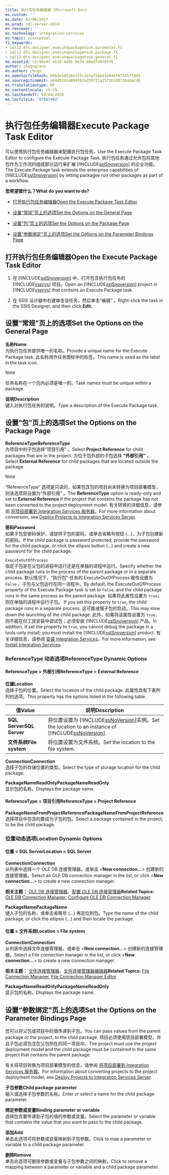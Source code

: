 ```yaml
---
title: 执行包任务编辑器 |Microsoft Docs
ms.custom: ''
ms.date: 03/06/2017
ms.prod: sql-server-2014
ms.reviewer: ''
ms.technology: integration-services
ms.topic: conceptual
f1_keywords:
- sql12.dts.designer.executepackagetask.parameter.F1
- sql12.dts.designer.executepackagetask.package.f1
- sql12.dts.designer.executepackagetask.general.f1
ms.assetid: c2c96b4f-eb10-4d8b-be34-88edfd0785fb
author: chugugrace
ms.author: chugu
ms.openlocfilehash: b9b2e18516e1f5c1b7af56bd1e84ef875557fd49
ms.sourcegitcommit: ad4d92dce894592a259721a1571b1d8736abacdb
ms.translationtype: MT
ms.contentlocale: zh-CN
ms.lasthandoff: 08/04/2020
ms.locfileid: "87587492"
---
```

# <a name="execute-package-task-editor"></a><span data-ttu-id="26a0c-102">执行包任务编辑器</span><span class="sxs-lookup"><span data-stu-id="26a0c-102">Execute Package Task Editor</span></span>
  <span data-ttu-id="26a0c-103">可以使用执行包任务编辑器来配置执行包任务。</span><span class="sxs-lookup"><span data-stu-id="26a0c-103">Use the Execute Package Task Editor to configure the Execute Package Task.</span></span> <span data-ttu-id="26a0c-104">执行包任务通过允许包将其他包作为工作流的组成部分运行来扩展 [!INCLUDE[ssISnoversion](../includes/ssisnoversion-md.md)] 的企业功能。</span><span class="sxs-lookup"><span data-stu-id="26a0c-104">The Execute Package task extends the enterprise capabilities of [!INCLUDE[ssISnoversion](../includes/ssisnoversion-md.md)] by letting packages run other packages as part of a workflow.</span></span>  
  
 <span data-ttu-id="26a0c-105">**您希望做什么？**</span><span class="sxs-lookup"><span data-stu-id="26a0c-105">**What do you want to do?**</span></span>  
  
-   [<span data-ttu-id="26a0c-106">打开执行包任务编辑器</span><span class="sxs-lookup"><span data-stu-id="26a0c-106">Open the Execute Package Task Editor</span></span>](#open)  
  
-   [<span data-ttu-id="26a0c-107">设置“常规”页上的选项</span><span class="sxs-lookup"><span data-stu-id="26a0c-107">Set the Options on the General Page</span></span>](#general)  
  
-   [<span data-ttu-id="26a0c-108">设置“包”页上的选项</span><span class="sxs-lookup"><span data-stu-id="26a0c-108">Set the Options on the Package Page</span></span>](#package)  
  
-   [<span data-ttu-id="26a0c-109">设置“参数绑定”页上的选项</span><span class="sxs-lookup"><span data-stu-id="26a0c-109">Set the Options on the Parameter Bindings Page</span></span>](#parameter)  
  
##  <a name="open-the-execute-package-task-editor"></a><a name="open"></a> <span data-ttu-id="26a0c-110">打开执行包任务编辑器</span><span class="sxs-lookup"><span data-stu-id="26a0c-110">Open the Execute Package Task Editor</span></span>  
  
1.  <span data-ttu-id="26a0c-111">在 [!INCLUDE[ssISnoversion](../includes/ssisnoversion-md.md)] 中，打开包含执行包任务的 [!INCLUDE[vsprvs](../includes/vsprvs-md.md)] 项目。</span><span class="sxs-lookup"><span data-stu-id="26a0c-111">Open an [!INCLUDE[ssISnoversion](../includes/ssisnoversion-md.md)] project in [!INCLUDE[vsprvs](../includes/vsprvs-md.md)] that contains an Execute Package task.</span></span>  
  
2.  <span data-ttu-id="26a0c-112">在 SSIS 设计器中右键单击该任务，然后单击“编辑”  。</span><span class="sxs-lookup"><span data-stu-id="26a0c-112">Right-click the task in the SSIS Designer, and then click **Edit**.</span></span>  
  
##  <a name="set-the-options-on-the-general-page"></a><a name="general"></a> <span data-ttu-id="26a0c-113">设置“常规”页上的选项</span><span class="sxs-lookup"><span data-stu-id="26a0c-113">Set the Options on the General Page</span></span>  
 <span data-ttu-id="26a0c-114">**名称**</span><span class="sxs-lookup"><span data-stu-id="26a0c-114">**Name**</span></span>  
 <span data-ttu-id="26a0c-115">为执行包任务提供唯一的名称。</span><span class="sxs-lookup"><span data-stu-id="26a0c-115">Provide a unique name for the Execute Package task.</span></span> <span data-ttu-id="26a0c-116">此名称用作任务图标中的标签。</span><span class="sxs-lookup"><span data-stu-id="26a0c-116">This name is used as the label in the task icon.</span></span>  
  
> [!NOTE]  
>  <span data-ttu-id="26a0c-117">任务名称在一个包内必须是唯一的。</span><span class="sxs-lookup"><span data-stu-id="26a0c-117">Task names must be unique within a package.</span></span>  
  
 <span data-ttu-id="26a0c-118">**说明**</span><span class="sxs-lookup"><span data-stu-id="26a0c-118">**Description**</span></span>  
 <span data-ttu-id="26a0c-119">键入对执行包任务的说明。</span><span class="sxs-lookup"><span data-stu-id="26a0c-119">Type a description of the Execute Package task.</span></span>  
  
##  <a name="set-the-options-on-the-package-page"></a><a name="package"></a> <span data-ttu-id="26a0c-120">设置“包”页上的选项</span><span class="sxs-lookup"><span data-stu-id="26a0c-120">Set the Options on the Package Page</span></span>  
 <span data-ttu-id="26a0c-121">**ReferenceType**</span><span class="sxs-lookup"><span data-stu-id="26a0c-121">**ReferenceType**</span></span>  
 <span data-ttu-id="26a0c-122">为项目中的子包选择“项目引用”  。</span><span class="sxs-lookup"><span data-stu-id="26a0c-122">Select **Project Reference** for child packages that are in the project.</span></span> <span data-ttu-id="26a0c-123">为位于包外部的子包选择 **“外部引用”** 。</span><span class="sxs-lookup"><span data-stu-id="26a0c-123">Select **External Reference** for child packages that are located outside the package</span></span>  
  
> [!NOTE]  
>  <span data-ttu-id="26a0c-124">“ReferenceType”  选项是只读的，如果包含包的项目尚未转换为项目部署模型，则该选项将设置为“外部引用”  。</span><span class="sxs-lookup"><span data-stu-id="26a0c-124">The **ReferenceType** option is ready-only and set to **External Reference** if the project that contains the package has not been converted to the project deployment model.</span></span> <span data-ttu-id="26a0c-125">有关转换的详细信息，请参阅 [将项目部署到 Integration Services 服务器](../../2014/integration-services/deploy-projects-to-integration-services-server.md)。</span><span class="sxs-lookup"><span data-stu-id="26a0c-125">For more information about conversion, see [Deploy Projects to Integration Services Server](../../2014/integration-services/deploy-projects-to-integration-services-server.md).</span></span>  
  
 <span data-ttu-id="26a0c-126">**密码**</span><span class="sxs-lookup"><span data-stu-id="26a0c-126">**Password**</span></span>  
 <span data-ttu-id="26a0c-127">如果子包受密码保护，请提供子包的密码，或单击省略号按钮 (…)，为子包创建新的密码。</span><span class="sxs-lookup"><span data-stu-id="26a0c-127">If the child package is password protected, provide the password for the child package, or click the ellipsis button (...) and create a new password for the child package.</span></span>  
  
 `ExecuteOutOfProcess`  
 <span data-ttu-id="26a0c-128">指定子包是在父包的进程中运行还是在单独的进程中运行。</span><span class="sxs-lookup"><span data-stu-id="26a0c-128">Specify whether the child package runs in the process of the parent package or in a separate process.</span></span> <span data-ttu-id="26a0c-129">默认情况下，"执行包" 任务的 ExecuteOutOfProcess 属性设置为 `False` ，子包与父包运行在同一进程中。</span><span class="sxs-lookup"><span data-stu-id="26a0c-129">By default, the ExecuteOutOfProcess property of the Execute Package task is set to `False`, and the child package runs in the same process as the parent package.</span></span> <span data-ttu-id="26a0c-130">如果将此属性设置为 `true`，则在单独的进程中运行子包。 </span><span class="sxs-lookup"><span data-stu-id="26a0c-130">If you set this property to `true`, the child package runs in a separate process.</span></span> <span data-ttu-id="26a0c-131">这可能减慢子包的启动。</span><span class="sxs-lookup"><span data-stu-id="26a0c-131">This may slow down the launching of the child package.</span></span> <span data-ttu-id="26a0c-132">此外，如果将该属性设置为 `true`，则不能在仅工具安装中调试包；必须安装 [!INCLUDE[ssISnoversion](../includes/ssisnoversion-md.md)] 产品。</span><span class="sxs-lookup"><span data-stu-id="26a0c-132">In addition, if set the property to `true`, you cannot debug the package in a tools-only install; you must install the [!INCLUDE[ssISnoversion](../includes/ssisnoversion-md.md)] product.</span></span> <span data-ttu-id="26a0c-133">有关详细信息，请参阅 [安装 Integration Services](install-windows/install-integration-services.md)。</span><span class="sxs-lookup"><span data-stu-id="26a0c-133">For more information, see [Install Integration Services](install-windows/install-integration-services.md).</span></span>  
  
### <a name="referencetype-dynamic-options"></a><span data-ttu-id="26a0c-134">ReferenceType 动态选项</span><span class="sxs-lookup"><span data-stu-id="26a0c-134">ReferenceType Dynamic Options</span></span>  
  
#### <a name="referencetype--external-reference"></a><span data-ttu-id="26a0c-135">ReferenceType = 外部引用</span><span class="sxs-lookup"><span data-stu-id="26a0c-135">ReferenceType = External Reference</span></span>  
 <span data-ttu-id="26a0c-136">**位置**</span><span class="sxs-lookup"><span data-stu-id="26a0c-136">**Location**</span></span>  
 <span data-ttu-id="26a0c-137">选择子包的位置。</span><span class="sxs-lookup"><span data-stu-id="26a0c-137">Select the location of the child package.</span></span> <span data-ttu-id="26a0c-138">此属性具有下表所列的选项。</span><span class="sxs-lookup"><span data-stu-id="26a0c-138">This property has the options listed in the following table.</span></span>  
  
|<span data-ttu-id="26a0c-139">值</span><span class="sxs-lookup"><span data-stu-id="26a0c-139">Value</span></span>|<span data-ttu-id="26a0c-140">说明</span><span class="sxs-lookup"><span data-stu-id="26a0c-140">Description</span></span>|  
|-----------|-----------------|  
|<span data-ttu-id="26a0c-141">**SQL Server**</span><span class="sxs-lookup"><span data-stu-id="26a0c-141">**SQL Server**</span></span>|<span data-ttu-id="26a0c-142">将位置设置为 [!INCLUDE[ssNoVersion](../includes/ssnoversion-md.md)]实例。</span><span class="sxs-lookup"><span data-stu-id="26a0c-142">Set the location to an instance of [!INCLUDE[ssNoVersion](../includes/ssnoversion-md.md)].</span></span>|  
|<span data-ttu-id="26a0c-143">**文件系统**</span><span class="sxs-lookup"><span data-stu-id="26a0c-143">**File system**</span></span>|<span data-ttu-id="26a0c-144">将位置设置为文件系统。</span><span class="sxs-lookup"><span data-stu-id="26a0c-144">Set the location to the file system.</span></span>|  
  
 <span data-ttu-id="26a0c-145">**Connection**</span><span class="sxs-lookup"><span data-stu-id="26a0c-145">**Connection**</span></span>  
 <span data-ttu-id="26a0c-146">选择子包的存储位置的类型。</span><span class="sxs-lookup"><span data-stu-id="26a0c-146">Select the type of storage location for the child package.</span></span>  
  
 <span data-ttu-id="26a0c-147">**PackageNameReadOnly**</span><span class="sxs-lookup"><span data-stu-id="26a0c-147">**PackageNameReadOnly**</span></span>  
 <span data-ttu-id="26a0c-148">显示包的名称。</span><span class="sxs-lookup"><span data-stu-id="26a0c-148">Displays the package name.</span></span>  
  
#### <a name="referencetype--project-reference"></a><span data-ttu-id="26a0c-149">ReferenceType = 项目引用</span><span class="sxs-lookup"><span data-stu-id="26a0c-149">ReferenceType = Project Reference</span></span>  
 <span data-ttu-id="26a0c-150">**PackageNameFromProjectReference**</span><span class="sxs-lookup"><span data-stu-id="26a0c-150">**PackageNameFromProjectReference**</span></span>  
 <span data-ttu-id="26a0c-151">选择项目中包含的要成为子包的包。</span><span class="sxs-lookup"><span data-stu-id="26a0c-151">Select a package contained in the project, to be the child package.</span></span>  
  
### <a name="location-dynamic-options"></a><span data-ttu-id="26a0c-152">位置动态选项</span><span class="sxs-lookup"><span data-stu-id="26a0c-152">Location Dynamic Options</span></span>  
  
#### <a name="location--sql-server"></a><span data-ttu-id="26a0c-153">位置 = SQL Server</span><span class="sxs-lookup"><span data-stu-id="26a0c-153">Location = SQL Server</span></span>  
 <span data-ttu-id="26a0c-154">**Connection**</span><span class="sxs-lookup"><span data-stu-id="26a0c-154">**Connection**</span></span>  
 <span data-ttu-id="26a0c-155">从列表中选择一个 OLE DB 连接管理器，或单击 \<**New connection...**> 创建新的连接管理器。</span><span class="sxs-lookup"><span data-stu-id="26a0c-155">Select an OLE DB connection manager in the list, or click \<**New connection...**> to create a new connection manager.</span></span>  
  
 <span data-ttu-id="26a0c-156">**相关主题：** [OLE DB 连接管理器](connection-manager/ole-db-connection-manager.md)、[配置 OLE DB 连接管理器](../../2014/integration-services/configure-ole-db-connection-manager.md)</span><span class="sxs-lookup"><span data-stu-id="26a0c-156">**Related Topics:** [OLE DB Connection Manager](connection-manager/ole-db-connection-manager.md), [Configure OLE DB Connection Manager](../../2014/integration-services/configure-ole-db-connection-manager.md)</span></span>  
  
 <span data-ttu-id="26a0c-157">**PackageName**</span><span class="sxs-lookup"><span data-stu-id="26a0c-157">**PackageName**</span></span>  
 <span data-ttu-id="26a0c-158">键入子包的名称，或单击省略号 (…) 再定位到包。</span><span class="sxs-lookup"><span data-stu-id="26a0c-158">Type the name of the child package, or click the ellipsis (...) and then locate the package.</span></span>  
  
#### <a name="location--file-system"></a><span data-ttu-id="26a0c-159">位置 = 文件系统</span><span class="sxs-lookup"><span data-stu-id="26a0c-159">Location = File system</span></span>  
 <span data-ttu-id="26a0c-160">**Connection**</span><span class="sxs-lookup"><span data-stu-id="26a0c-160">**Connection**</span></span>  
 <span data-ttu-id="26a0c-161">从列表中选择文件连接管理器，或单击 \<**New connection...**> 创建新的连接管理器。</span><span class="sxs-lookup"><span data-stu-id="26a0c-161">Select a File connection manager in the list, or click \<**New connection...**> to create a new connection manager.</span></span>  
  
 <span data-ttu-id="26a0c-162">**相关主题：** [文件连接管理器](connection-manager/file-connection-manager.md)、[文件连接管理器编辑器](../../2014/integration-services/file-connection-manager-editor.md)</span><span class="sxs-lookup"><span data-stu-id="26a0c-162">**Related Topics:** [File Connection Manager](connection-manager/file-connection-manager.md), [File Connection Manager Editor](../../2014/integration-services/file-connection-manager-editor.md)</span></span>  
  
 <span data-ttu-id="26a0c-163">**PackageNameReadOnly**</span><span class="sxs-lookup"><span data-stu-id="26a0c-163">**PackageNameReadOnly**</span></span>  
 <span data-ttu-id="26a0c-164">显示包的名称。</span><span class="sxs-lookup"><span data-stu-id="26a0c-164">Displays the package name.</span></span>  
  
##  <a name="set-the-options-on-the-parameter-bindings-page"></a><a name="parameter"></a> <span data-ttu-id="26a0c-165">设置“参数绑定”页上的选项</span><span class="sxs-lookup"><span data-stu-id="26a0c-165">Set the Options on the Parameter Bindings Page</span></span>  
 <span data-ttu-id="26a0c-166">您可以将父包或项目中的值传递到子包。</span><span class="sxs-lookup"><span data-stu-id="26a0c-166">You can pass values from the parent package or the project, to the child package.</span></span> <span data-ttu-id="26a0c-167">项目必须使用项目部署模型，并且子包必须包含在父包所在的同一项目中。</span><span class="sxs-lookup"><span data-stu-id="26a0c-167">The project must use the project deployment model and the child package must be contained in the same project that contains the parent package.</span></span>  
  
 <span data-ttu-id="26a0c-168">有关将项目转换为项目部署模型的信息，请参阅 [将项目部署到 Integration Services 服务器](../../2014/integration-services/deploy-projects-to-integration-services-server.md)。</span><span class="sxs-lookup"><span data-stu-id="26a0c-168">For information about converting projects to the project deployment model, see [Deploy Projects to Integration Services Server](../../2014/integration-services/deploy-projects-to-integration-services-server.md).</span></span>  
  
 <span data-ttu-id="26a0c-169">**子包参数**</span><span class="sxs-lookup"><span data-stu-id="26a0c-169">**Child package parameter**</span></span>  
 <span data-ttu-id="26a0c-170">输入或选择子包参数的名称。</span><span class="sxs-lookup"><span data-stu-id="26a0c-170">Enter or select a name for the child package parameter.</span></span>  
  
 <span data-ttu-id="26a0c-171">**绑定参数或变量**</span><span class="sxs-lookup"><span data-stu-id="26a0c-171">**Binding parameter or variable**</span></span>  
 <span data-ttu-id="26a0c-172">选择包含要传递到子包的值的参数或变量。</span><span class="sxs-lookup"><span data-stu-id="26a0c-172">Select the parameter or variable that contains the value that you want to pass to the child package.</span></span>  
  
 <span data-ttu-id="26a0c-173">**添加**</span><span class="sxs-lookup"><span data-stu-id="26a0c-173">**Add**</span></span>  
 <span data-ttu-id="26a0c-174">单击此选项可将参数或变量映射到子包参数。</span><span class="sxs-lookup"><span data-stu-id="26a0c-174">Click to map a parameter or variable to a child package parameter.</span></span>  
  
 <span data-ttu-id="26a0c-175">**删除**</span><span class="sxs-lookup"><span data-stu-id="26a0c-175">**Remove**</span></span>  
 <span data-ttu-id="26a0c-176">单击此选项可删除参数或变量与子包参数之间的映射。</span><span class="sxs-lookup"><span data-stu-id="26a0c-176">Click to remove a mapping between a parameter or variable and a child package parameter.</span></span>  
  
  
